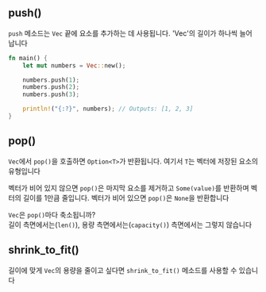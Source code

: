 ## push()

`push` 메소드는 `Vec` 끝에 요소를 추가하는 데 사용됩니다. 'Vec'의 길이가 하나씩 늘어납니다

```rust
fn main() {
    let mut numbers = Vec::new();

    numbers.push(1);
    numbers.push(2);
    numbers.push(3);

    println!("{:?}", numbers); // Outputs: [1, 2, 3]
}
```

## pop()

`Vec`에서 `pop()`을 호출하면 `Option<T>`가 반환됩니다. 여기서 `T`는 벡터에 저장된 요소의 유형입니다

벡터가 비어 있지 않으면 `pop()`은 마지막 요소를 제거하고 `Some(value)`를 반환하며 벡터의 길이를 1만큼 줄입니다. 벡터가 비어 있으면 `pop()`은 `None`을 반환합니다

`Vec`은 `pop()`마다 축소됩니까?  
길이 측면에서는(`len()`), 용량 측면에서는(`capacity()`) 측면에서는 그렇지 않습니다



## shrink_to_fit()

길이에 맞게 `Vec`의 용량을 줄이고 싶다면 `shrink_to_fit()` 메소드를 사용할 수 있습니다